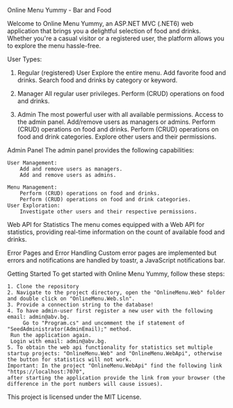 Online Menu Yummy - Bar and Food

Welcome to Online Menu Yummy, an ASP.NET MVC (.NET6) web application that brings you a delightful selection of food and drinks. 
Whether you're a casual visitor or a registered user, the platform allows you to explore the menu hassle-free.

User Types:
1. Regular (registered) User
    Explore the entire menu.
    Add favorite food and drinks.
    Search food and drinks by category or keyword.

2. Manager
    All regular user privileges.
    Perform (CRUD) operations on food and drinks.

3. Admin
    The most powerful user with all available permissions.
    Access to the admin panel.
    Add/remove users as managers or admins.
    Perform (CRUD) operations on food and drinks.
    Perform (CRUD) operations on food and drink categories.
    Explore other users and their permissions.


Admin Panel
The admin panel provides the following capabilities:

    User Management:
        Add and remove users as managers.
        Add and remove users as admins.
        
    Menu Management:
        Perform (CRUD) operations on food and drinks.
        Perform (CRUD) operations on food and drink categories.
    User Exploration:
        Investigate other users and their respective permissions.


Web API for Statistics
    The menu comes equipped with a Web API for statistics, providing real-time information on the count of available food and drinks.


Error Pages and Error Handling
    Custom error pages are implemented but errors and notifications are handled by toastr, a JavaScript notifications bar.


Getting Started
To get started with Online Menu Yummy, follow these steps:

    1. Clone the repository
    2. Navigate to the project directory, open the "OnlineMenu.Web" folder and double click on "OnlineMenu.Web.sln".
    3. Provide a connection string to the database!
    4. To have admin-user first register a new user with the following email: admin@abv.bg.
    	 Go to "Program.cs" and uncomment the if statement of "SeedAdministrator(AdminEmail);" method.
	 Run the application again.
	 Login with email: admin@abv.bg.
    5. To obtain the web api functionality for statistics set multiple startup projects: "OnlineMenu.Web" and "OnlineMenu.WebApi", otherwise the button for statistics will not work.
	Important: In the project "OnlineMenu.WebApi" find the following link "https://localhost:7070", 
	after starting the application provide the link from your browser (the difference in the port numbers will cause issues). 
   

This project is licensed under the MIT License.
